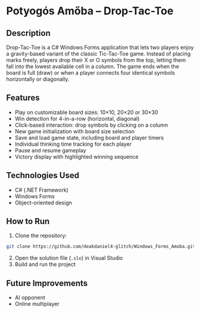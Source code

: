 # Potyogós Amőba – Drop-Tac-Toe

## Description

Drop-Tac-Toe is a C# Windows Forms application that lets two players enjoy a gravity-based variant of the classic Tic-Tac-Toe game. Instead of placing marks freely, players drop their X or O symbols from the top, letting them fall into the lowest available cell in a column. The game ends when the board is full (draw) or when a player connects four identical symbols horizontally or diagonally.

## Features

- Play on customizable board sizes: 10×10, 20×20 or 30×30
- Win detection for 4-in-a-row (horizontal, diagonal)
- Click-based interaction: drop symbols by clicking on a column
- New game initialization with board size selection
- Save and load game state, including board and player timers
- Individual thinking time tracking for each player
- Pause and resume gameplay
- Victory display with highlighted winning sequence

## Technologies Used

- C# (.NET Framework)
- Windows Forms
- Object-oriented design

## How to Run

1. Clone the repository:
```bash
git clone https://github.com/deakdaniel4-glitch/Windows_Forms_Amoba.git
```
2. Open the solution file (`.sln`) in Visual Studio
3. Build and run the project

## Future Improvements
- AI opponent
- Online multiplayer
